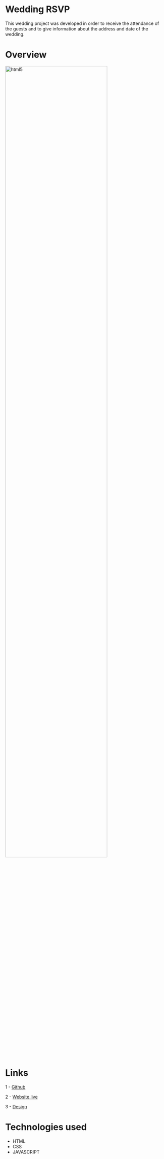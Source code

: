 # Wedding RSVP

This wedding project was developed in order to receive the attendance of the guests and to give information about the address and date of the wedding.

# Overview

<img align="center" width="80%" alt="html5"  src="./assets/images/wedding.png"/>


# Links

1 - [Github](https://github.com/Tiago-Rodrigs/Webiste-Wedding)

2 - [Website live](https://this-is-a-wedding-demo.netlify.app)

3 - [Design]()

# Technologies used

- HTML
- CSS
- JAVASCRIPT
